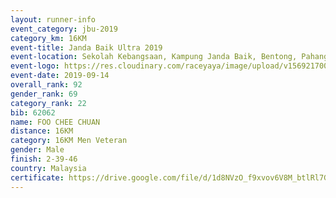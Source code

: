 ```yaml
---
layout: runner-info 
event_category: jbu-2019 
category_km: 16KM 
event-title: Janda Baik Ultra 2019 
event-location: Sekolah Kebangsaan, Kampung Janda Baik, Bentong, Pahang, Malaysia 
event-logo: https://res.cloudinary.com/raceyaya/image/upload/v1569217009/logo/janda-baik_vch1pc.jpg 
event-date: 2019-09-14
overall_rank: 92
gender_rank: 69
category_rank: 22
bib: 62062
name: FOO CHEE CHUAN
distance: 16KM
category: 16KM Men Veteran
gender: Male
finish: 2-39-46
country: Malaysia
certificate: https://drive.google.com/file/d/1d8NVzO_f9xvov6V8M_btlRl7G_2IGEYh/view?usp=sharing
---
```

